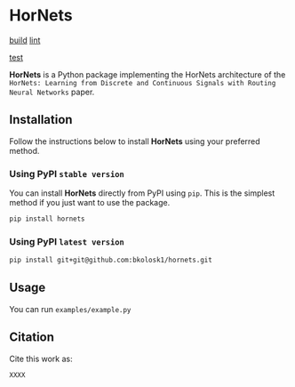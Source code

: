 # HorNets

 [build](https://github.com/bkolosk1/hornets/actions/workflows/python-install.yml/badge.svg)
 [lint](https://github.com/bkolosk1/hornets/actions/workflows/lint.yml/badge.svg)

 [test](https://github.com/bkolosk1/hornets/actions/workflows/pytest.yml/badge.svg)



**HorNets** is a Python package implementing the HorNets architecture of the ``HorNets: Learning from Discrete and Continuous Signals with Routing Neural Networks`` paper.

## Installation

Follow the instructions below to install **HorNets** using your preferred method.

### Using PyPI ``stable version``

You can install **HorNets** directly from PyPI using `pip`. This is the simplest method if you just want to use the package.

```bash
pip install hornets
```

### Using PyPI ``latest version``

```bash
pip install git+git@github.com:bkolosk1/hornets.git
```

## Usage


You can run `examples/example.py` 



## Citation



Cite this work as:

```
XXXX 
```
